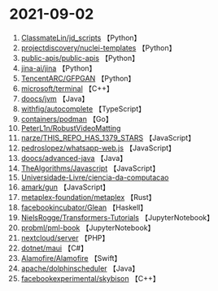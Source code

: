 # 2021-09-02

1. [ClassmateLin/jd_scripts](https://github.com/ClassmateLin/jd_scripts) 【Python】
2. [projectdiscovery/nuclei-templates](https://github.com/projectdiscovery/nuclei-templates) 【Python】
3. [public-apis/public-apis](https://github.com/public-apis/public-apis) 【Python】
4. [jina-ai/jina](https://github.com/jina-ai/jina) 【Python】
5. [TencentARC/GFPGAN](https://github.com/TencentARC/GFPGAN) 【Python】
6. [microsoft/terminal](https://github.com/microsoft/terminal) 【C++】
7. [doocs/jvm](https://github.com/doocs/jvm) 【Java】
8. [withfig/autocomplete](https://github.com/withfig/autocomplete) 【TypeScript】
9. [containers/podman](https://github.com/containers/podman) 【Go】
10. [PeterL1n/RobustVideoMatting](https://github.com/PeterL1n/RobustVideoMatting) 
11. [narze/THIS_REPO_HAS_1379_STARS](https://github.com/narze/THIS_REPO_HAS_1379_STARS) 【JavaScript】
12. [pedroslopez/whatsapp-web.js](https://github.com/pedroslopez/whatsapp-web.js) 【JavaScript】
13. [doocs/advanced-java](https://github.com/doocs/advanced-java) 【Java】
14. [TheAlgorithms/Javascript](https://github.com/TheAlgorithms/Javascript) 【JavaScript】
15. [Universidade-Livre/ciencia-da-computacao](https://github.com/Universidade-Livre/ciencia-da-computacao) 
16. [amark/gun](https://github.com/amark/gun) 【JavaScript】
17. [metaplex-foundation/metaplex](https://github.com/metaplex-foundation/metaplex) 【Rust】
18. [facebookincubator/Glean](https://github.com/facebookincubator/Glean) 【Haskell】
19. [NielsRogge/Transformers-Tutorials](https://github.com/NielsRogge/Transformers-Tutorials) 【JupyterNotebook】
20. [probml/pml-book](https://github.com/probml/pml-book) 【JupyterNotebook】
21. [nextcloud/server](https://github.com/nextcloud/server) 【PHP】
22. [dotnet/maui](https://github.com/dotnet/maui) 【C#】
23. [Alamofire/Alamofire](https://github.com/Alamofire/Alamofire) 【Swift】
24. [apache/dolphinscheduler](https://github.com/apache/dolphinscheduler) 【Java】
25. [facebookexperimental/skybison](https://github.com/facebookexperimental/skybison) 【C++】
